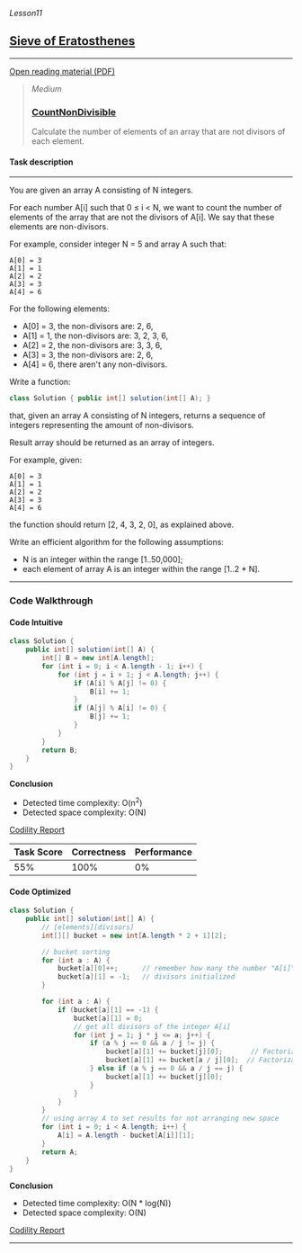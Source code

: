_Lesson11_
## [Sieve of Eratosthenes](https://app.codility.com/programmers/lessons/11-sieve_of_eratosthenes/)

***
[Open reading material (PDF)](https://codility.com/media/train/9-Sieve.pdf)

> _Medium_
> ### [CountNonDivisible](https://app.codility.com/programmers/lessons/11-sieve_of_eratosthenes/count_non_divisible/)
> Calculate the number of elements of an array that are not divisors of each element.

#### Task description
***
You are given an array A consisting of N integers.

For each number A[i] such that 0 ≤ i < N, we want to count the number of elements of the array that are not the divisors of A[i]. We say that these elements are non-divisors.

For example, consider integer N = 5 and array A such that:

    A[0] = 3
    A[1] = 1
    A[2] = 2
    A[3] = 3
    A[4] = 6

For the following elements:

* A[0] = 3, the non-divisors are: 2, 6,
* A[1] = 1, the non-divisors are: 3, 2, 3, 6,
* A[2] = 2, the non-divisors are: 3, 3, 6,
* A[3] = 3, the non-divisors are: 2, 6,
* A[4] = 6, there aren't any non-divisors.

Write a function:
```java
class Solution { public int[] solution(int[] A); }
```
that, given an array A consisting of N integers, returns a sequence of integers representing the amount of non-divisors.

Result array should be returned as an array of integers.

For example, given:

    A[0] = 3
    A[1] = 1
    A[2] = 2
    A[3] = 3
    A[4] = 6

the function should return [2, 4, 3, 2, 0], as explained above.

Write an efficient algorithm for the following assumptions:

* N is an integer within the range [1..50,000];
* each element of array A is an integer within the range [1..2 * N].

***

### Code Walkthrough
#### Code Intuitive
```java
class Solution {
    public int[] solution(int[] A) {
        int[] B = new int[A.length];
        for (int i = 0; i < A.length - 1; i++) {
            for (int j = i + 1; j < A.length; j++) {
                if (A[i] % A[j] != 0) {
                    B[i] += 1;
                }
                if (A[j] % A[i] != 0) {
                    B[j] += 1;
                }
            }
        }
        return B;
    }
}
```

**Conclusion**

* Detected time complexity: O(n<sup>2</sup>)
* Detected space complexity: O(N)

[Codility Report](https://app.codility.com/demo/results/trainingX4D9SU-8XP/)

|Task Score|Correctness|Performance|
|---|---|---|
|55%|100%|0%|


#### Code Optimized

```java
class Solution {
    public int[] solution(int[] A) {
        // [elements][divisors]
        int[][] bucket = new int[A.length * 2 + 1][2];

        // bucket sorting
        for (int a : A) {
            bucket[a][0]++;      // remember how many the number "A[i]" in A
            bucket[a][1] = -1;   // divisors initialized
        }

        for (int a : A) {
            if (bucket[a][1] == -1) {
                bucket[a][1] = 0;
                // get all divisors of the integer A[i]
                for (int j = 1; j * j <= a; j++) {
                    if (a % j == 0 && a / j != j) {
                        bucket[a][1] += bucket[j][0];       // Factorization: j
                        bucket[a][1] += bucket[a / j][0];  // Factorization: element/j
                    } else if (a % j == 0 && a / j == j) {
                        bucket[a][1] += bucket[j][0];
                    }
                }
            }
        }
        // using array A to set results for not arranging new space
        for (int i = 0; i < A.length; i++) {
            A[i] = A.length - bucket[A[i]][1];
        }
        return A;
    }
}
```

**Conclusion**
* Detected time complexity:  O(N * log(N))
* Detected space complexity: O(N)

[Codility Report](https://app.codility.com/demo/results/trainingZKFZ87-KQ9/)

***
